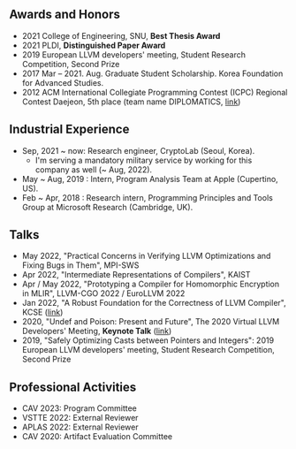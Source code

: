 ## Awards and Honors

- 2021 College of Engineering, SNU, **Best Thesis Award**
- 2021 PLDI, **Distinguished Paper Award**
- 2019 European LLVM developers' meeting, Student Research Competition, Second Prize
- 2017 Mar – 2021. Aug. Graduate Student Scholarship. Korea Foundation for Advanced Studies.
- 2012 ACM International Collegiate Programming Contest (ICPC) Regional Contest Daejeon, 5th place (team name DIPLOMATICS, [link](http://icpckorea.org/2012-daejeon/regional))

## Industrial Experience

- Sep, 2021 ~ now: Research engineer, CryptoLab (Seoul, Korea).
  * I'm serving a mandatory military service by working for this company as well (~ Aug, 2022).
- May ~ Aug, 2019 : Intern, Program Analysis Team at Apple (Cupertino, US).
- Feb ~ Apr, 2018 : Research intern, Programming Principles and Tools Group at Microsoft Research (Cambridge, UK).

## Talks

* May 2022, "Practical Concerns in Verifying LLVM Optimizations and Fixing Bugs in Them", MPI-SWS
* Apr 2022, "Intermediate Representations of Compilers", KAIST
* Apr / May 2022, "Prototyping a Compiler for Homomorphic Encryption in MLIR", LLVM-CGO 2022 / EuroLLVM 2022
* Jan 2022, "A Robust Foundation for the Correctness of LLVM Compiler", KCSE ([link](http://sigsoft.or.kr/KCSE2022/))
* 2020, "Undef and Poison: Present and Future", The 2020 Virtual LLVM Developers' Meeting, **Keynote Talk**  ([link](https://llvm.org/devmtg/2020-09/schedule/))
* 2019, "Safely Optimizing Casts between Pointers and Integers": 2019 European LLVM developers' meeting, Student Research Competition, Second Prize

## Professional Activities

- CAV 2023: Program Committee
- VSTTE 2022: External Reviewer
- APLAS 2022: External Reviewer
- CAV 2020: Artifact Evaluation Committee

